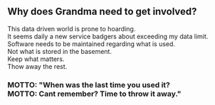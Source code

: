 ## Why does Grandma need to get involved?
This data driven world is prone to hoarding.
<br>It seems daily a new service badgers about exceeding my data limit.
<br>Software needs to be maintained regarding what is used.
<br>Not what is stored in the basement.
<br>Keep what matters. 
<br>Thow away the rest.

### MOTTO: "When was the last time you used it?<br>MOTTO: Cant remember? Time to throw it away."
